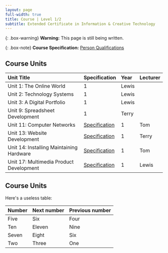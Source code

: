 ```yaml
---
layout: page
full-width: true
title: Course | Level 1/2
subtitle: Extended Certificate in Information & Creative Technology
---
```

{: .box-warning}
**Warning:** This page is still being written.

{: .box-note}
**Course Specification:** [Person Qualifications](https://qualifications.pearson.com/content/dam/pdf/BTEC-Firsts/Information-and-Creative-Technology/2012/Specification-and-sample-assessments/9781446936573_BTECFIRST_L12_CEC_ICT_Iss3.pdf)

## Course Units

| Unit Title | Specification | Year | Lecturer |
| :------ |:--- | :--- | :--- |
| Unit 1: The Online World | 1 | Lewis |
| Unit 2: Technology Systems | 1 | Lewis |
| Unit 3: A Digital Portfolio | 1 | Lewis |
| Unit 9: Spreadsheet Development | 1 | Terry |
| Unit 11: Computer Networks | [Specification](https://qualifications.pearson.com/content/dam/pdf/BTEC-Firsts/Information-and-Creative-Technology/2012/Specification-and-sample-assessments/9781446936573_BTECFIRST_L12_CEC_ICT_Iss3.pdf) | 1 | Tom |
| Unit 13: Website Development | [Specification](https://qualifications.pearson.com/content/dam/pdf/BTEC-Firsts/Information-and-Creative-Technology/2012/Specification-and-sample-assessments/9781446936573_BTECFIRST_L12_CEC_ICT_Iss3.pdf) | 1 | Terry |
| Unit 14: Installing Maintaining Hardware | [Specification](https://qualifications.pearson.com/content/dam/pdf/BTEC-Firsts/Information-and-Creative-Technology/2012/Specification-and-sample-assessments/9781446936573_BTECFIRST_L12_CEC_ICT_Iss3.pdf) | 1 | Tom |
| Unit 17: Multimedia Product Development | [Specification](https://qualifications.pearson.com/content/dam/pdf/BTEC-Firsts/Information-and-Creative-Technology/2012/Specification-and-sample-assessments/9781446936573_BTECFIRST_L12_CEC_ICT_Iss3.pdf) | 1 | Lewis |

## Course Units

Here's a useless table:

| Number | Next number | Previous number |
| :------ |:--- | :--- |
| Five | Six | Four |
| Ten | Eleven | Nine |
| Seven | Eight | Six |
| Two | Three | One |